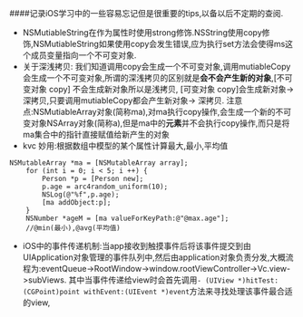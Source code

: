 ####记录iOS学习中的一些容易忘记但是很重要的tips,以备以后不定期的查阅.
* NSMutiableString在作为属性时使用strong修饰.NSString使用copy修饰,NSMutiableString如果使用copy会发生错误,应为执行set方法会使得ms这个成员变量指向一个不可变对象.
* 关于深浅拷贝: 我们知道调用copy会生成一个不可变对象,调用mutiableCopy会生成一个不可变对象,所谓的深浅拷贝的区别就是**会不会产生新的对象**,[不可变对象 copy] 不会生成新对象所以是浅拷贝, [可变对象 copy]会生成新对象->深拷贝,只要调用mutiableCopy都会产生新对象-> 深拷贝.
注意点:NSMutiableArray对象(简称ma),对ma执行copy操作,会生成一个新的不可变对象NSArray对象(简称a),但是ma中的**元素**并不会执行copy操作,而只是将ma集合中的指针直接赋值给新产生的对象
* kvc 妙用:根据数组中模型的某个属性计算最大,最小,平均值

```objc
NSMutableArray *ma = [NSMutableArray array];
    for (int i = 0; i < 5; i ++) {
        Person *p = [Person new];
        p.age = arc4random_uniform(10);
        NSLog(@"%f",p.age);
        [ma addObject:p];
    }
    NSNumber *ageM = [ma valueForKeyPath:@"@max.age"];
    //@min(最小),@avg(平均值)
```
* iOS中的事件传递机制:当app接收到触摸事件后将该事件提交到由UIApplication对象管理的事件队列中,然后由application对象负责分发,大概流程为:eventQueue->RootWindow->window.rootViewController->Vc.view->subViews.
其中当事件传递给view时会首先调用`- (UIView *)hitTest:(CGPoint)point withEvent:(UIEvent *)event`方法来寻找处理该事件最合适的view,